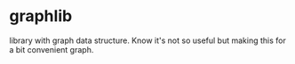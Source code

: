 # graphlib
library with graph data structure.
Know it's not so useful but making this for a bit convenient graph.
